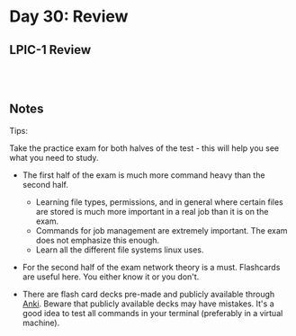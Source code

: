 # Day 30: Review

## LPIC-1 Review
<br></br>

## Notes

Tips:

Take the practice exam for both halves of the test - this will help you see what you need to study.

* The first half of the exam is much more command heavy than the second half.
  * Learning file types, permissions, and in general where certain files are stored is much more important in a real job than it is on the exam.
  * Commands for job management are extremely important. The exam does not emphasize this enough.
  * Learn all the different file systems linux uses.

* For the second half of the exam network theory is a must. Flashcards are useful here. You either know it or you don't.

* There are flash card decks pre-made and publicly available through [Anki](https://apps.ankiweb.net). Beware that publicly available decks may have mistakes. It's a good idea to test all commands in your terminal (preferably in a virtual machine).
